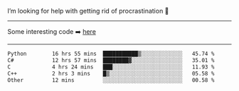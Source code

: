 I’m looking for help with getting rid of procrastination 🤔

-----

Some interesting code :arrow_right: [here](https://github.com/zhen8838/playground)

-----

<!--START_SECTION:waka-->

```txt
Python        16 hrs 55 mins  ███████████▒░░░░░░░░░░░░░   45.74 %
C#            12 hrs 57 mins  ████████▓░░░░░░░░░░░░░░░░   35.01 %
C             4 hrs 24 mins   ███░░░░░░░░░░░░░░░░░░░░░░   11.93 %
C++           2 hrs 3 mins    █▒░░░░░░░░░░░░░░░░░░░░░░░   05.58 %
Other         12 mins         ░░░░░░░░░░░░░░░░░░░░░░░░░   00.58 %
```

<!--END_SECTION:waka-->

<!--
**zhen8838/zhen8838** is a ✨ _special_ ✨ repository because its `README.md` (this file) appears on your GitHub profile.

Here are some ideas to get you started:

- 🔭 I’m currently working on ...
- 🌱 I’m currently learning ...
- 👯 I’m looking to collaborate on ...
 ...
- 💬 Ask me about ...
- 📫 How to reach me: ...
- 😄 Pronouns: ...
- ⚡ Fun fact: ...
-->
